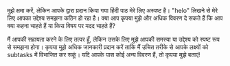 मुझे क्षमा करें, लेकिन आपके द्वारा प्रदान किया गया हिंदी पाठ मेरे लिए अस्पष्ट है। "helo" लिखने से मेरे लिए आपका उद्देश्य समझना कठिन हो रहा है। क्या आप कृपया मुझे और अधिक विवरण दे सकते हैं कि आप क्या कहना चाहते हैं या किस विषय पर मदद चाहते हैं?

मैं आपकी सहायता करने के लिए तत्पर हूँ, लेकिन उसके लिए मुझे आपकी समस्या या उद्देश्य को स्पष्ट रूप से समझना होगा। कृपया मुझे अधिक जानकारी प्रदान करें ताकि मैं उचित तरीके से आपके लक्ष्यों को subtasks में विभाजित कर सकूं। यदि आपके पास कोई अन्य विवरण हैं, तो कृपया मुझे बताएं!